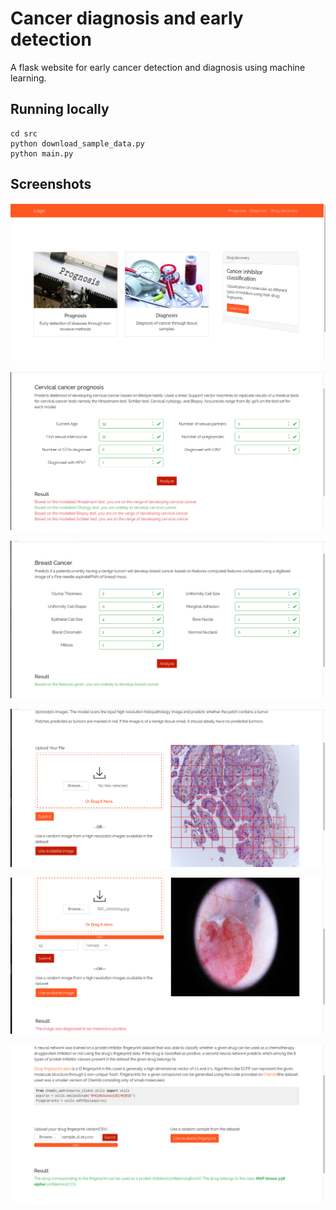 # Cancer diagnosis and early detection

A flask website for early cancer detection and diagnosis using machine learning.

## Running locally

    cd src
    python download_sample_data.py
    python main.py

## Screenshots
![Home page](https://github.com/Aftaab99/Cancer-diagnosis-and-early-detection/blob/master/src/static/assets/screenshots/ss1.png)


![Cervical cancer page](https://github.com/Aftaab99/Cancer-diagnosis-and-early-detection/blob/master/src/static/assets/screenshots/ss3.png)


![Breast cancer prognosis page](https://github.com/Aftaab99/Cancer-diagnosis-and-early-detection/blob/master/src/static/assets/screenshots/ss2.png)


![Breast cancer diagnosis](https://github.com/Aftaab99/Cancer-diagnosis-and-early-detection/blob/master/src/static/assets/screenshots/ss4.png)


![Skin cancer](https://github.com/Aftaab99/Cancer-diagnosis-and-early-detection/blob/master/src/static/assets/screenshots/ss5.png)


![Protein inhibitor test](https://github.com/Aftaab99/Cancer-diagnosis-and-early-detection/blob/master/src/static/assets/screenshots/ss6.png)